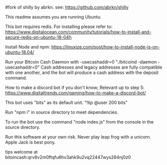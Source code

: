 #fork of shilly by abrkn. see: https://github.com/abrkn/shilly

This readme assumes you are running Ubuntu.

This bot requires redis. For installing please refer to:
https://www.digitalocean.com/community/tutorials/how-to-install-and-secure-redis-on-ubuntu-18-04h

Install Node and npm: https://linuxize.com/post/how-to-install-node-js-on-ubuntu-18.04/

Run your Bitcoin Cash Daemon with -usecashaddr=0  "./bitcoind -daemon -usecashaddr=0"
Cash addresses and legacy addresses are fully compatible with one another, and the bot will produce a cash address with the deposit command.

How to make a discord bot if you don't know; Relevant up to step 5: https://www.digitaltrends.com/gaming/how-to-make-a-discord-bot/

This bot uses "bits" as its default unit. "!tip @user 200 bits" 

Run "npm i" in source directory to meet dependencies.

To run the bot use the command "node index.js" from the console in the source directory.

Run this software at your own risk. Never play leap frog with a unicorn. Apple Jack is best pony.

tips welcome at bitoincash:qrv8v2m0ftqfu6hv3ahk9u2vq22447wys284nj0z0
